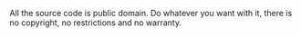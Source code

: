 All the source code is public domain. Do whatever you want with it, there is no copyright, no restrictions and no warranty.
